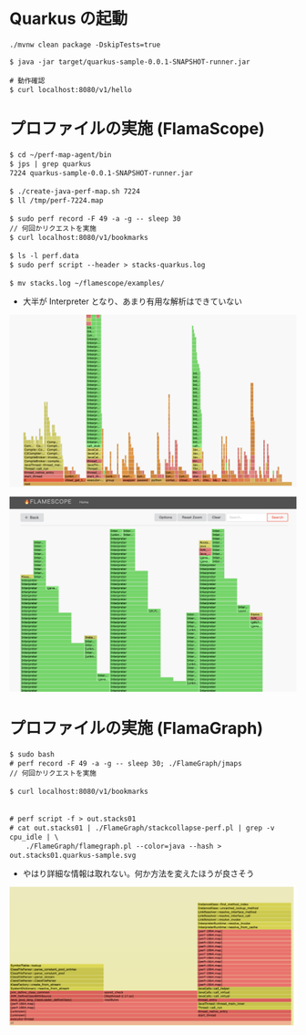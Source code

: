 # Quarkus の起動

 ```
 ./mvnw clean package -DskipTests=true
 ```

```
$ java -jar target/quarkus-sample-0.0.1-SNAPSHOT-runner.jar

# 動作確認
$ curl localhost:8080/v1/hello
```



# プロファイルの実施 (FlamaScope)

```
$ cd ~/perf-map-agent/bin
$ jps | grep quarkus
7224 quarkus-sample-0.0.1-SNAPSHOT-runner.jar

$ ./create-java-perf-map.sh 7224
$ ll /tmp/perf-7224.map

$ sudo perf record -F 49 -a -g -- sleep 30
// 何回かリクエストを実施
$ curl localhost:8080/v1/bookmarks

$ ls -l perf.data
$ sudo perf script --header > stacks-quarkus.log

$ mv stacks.log ~/flamescope/examples/
```

* 大半が Interpreter となり、あまり有用な解析はできていない

![flamegraph-quarkus1](./img/flamescope-quarkus1.png)

![flamegraph-quarkus1](./img/flamescope-quarkus2.png)

# プロファイルの実施 (FlamaGraph)

```
$ sudo bash
# perf record -F 49 -a -g -- sleep 30; ./FlameGraph/jmaps
// 何回かリクエストを実施

$ curl localhost:8080/v1/bookmarks


# perf script -f > out.stacks01
# cat out.stacks01 | ./FlameGraph/stackcollapse-perf.pl | grep -v cpu_idle | \
    ./FlameGraph/flamegraph.pl --color=java --hash > out.stacks01.quarkus-sample.svg
```

* やはり詳細な情報は取れない。何か方法を変えたほうが良さそう

![flamegraph-quarkus1](./img/flamegraph-quarkus.png)

